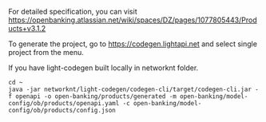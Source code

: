For detailed specification, you can visit https://openbanking.atlassian.net/wiki/spaces/DZ/pages/1077805443/Products+v3.1.2

To generate the project, go to https://codegen.lightapi.net and select single project from the menu. 

If you have light-codegen built locally in networknt folder. 

```
cd ~
java -jar networknt/light-codegen/codegen-cli/target/codegen-cli.jar -f openapi -o open-banking/products/generated -m open-banking/model-config/ob/products/openapi.yaml -c open-banking/model-config/ob/products/config.json
```

